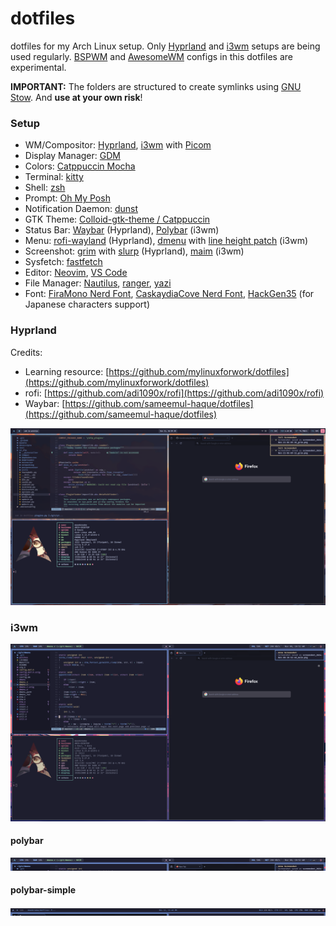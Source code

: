 # dotfiles

dotfiles for my Arch Linux setup. Only [Hyprland](https://hyprland.org/) and [i3wm](https://i3wm.org/) setups are being used regularly. [BSPWM](https://github.com/baskerville/bspwm) and [AwesomeWM](https://awesomewm.org/) configs in this dotfiles are experimental.

**IMPORTANT:** The folders are structured to create symlinks using [GNU Stow](https://www.gnu.org/software/stow/). And **use at your own risk**!

### Setup

- WM/Compositor: [Hyprland](https://hyprland.org/), [i3wm](https://i3wm.org/) with [Picom](https://picom.app/)
- Display Manager: [GDM](https://wiki.gnome.org/Projects/GDM)
- Colors: [Catppuccin Mocha](https://github.com/catppuccin/catppuccin)
- Terminal: [kitty](https://sw.kovidgoyal.net/kitty/)
- Shell: [zsh](https://www.zsh.org/)
- Prompt: [Oh My Posh](https://ohmyposh.dev/)
- Notification Daemon: [dunst](https://github.com/dunst-project/dunst)
- GTK Theme: [Colloid-gtk-theme / Catppuccin](https://github.com/vinceliuice/Colloid-gtk-theme)
- Status Bar: [Waybar](https://github.com/Alexays/Waybar) (Hyprland), [Polybar](https://github.com/polybar/polybar) (i3wm)
- Menu: [rofi-wayland](https://github.com/lbonn/rofi) (Hyprland), [dmenu](https://tools.suckless.org/dmenu/) with [line height patch](https://tools.suckless.org/dmenu/patches/line-height/) (i3wm)
- Screenshot: [grim](https://sr.ht/~emersion/grim/) with [slurp](https://github.com/emersion/slurp) (Hyprland), [maim](https://github.com/naelstrof/maim) (i3wm)
- Sysfetch: [fastfetch](https://github.com/fastfetch-cli/fastfetch)
- Editor: [Neovim](https://neovim.io/), [VS Code](https://code.visualstudio.com/)
- File Manager: [Nautilus](https://apps.gnome.org/Nautilus/), [ranger](https://github.com/ranger/ranger), [yazi](https://github.com/sxyazi/yazi)
- Font: [FiraMono Nerd Font](https://www.nerdfonts.com/font-downloads), [CaskaydiaCove Nerd Font](https://www.nerdfonts.com/font-downloads), [HackGen35](https://github.com/yuru7/HackGen) (for Japanese characters support)

### Hyprland

Credits:

- Learning resource: [https://github.com/mylinuxforwork/dotfiles](https://github.com/mylinuxforwork/dotfiles)
- rofi: [https://github.com/adi1090x/rofi](https://github.com/adi1090x/rofi)
- Waybar: [https://github.com/sameemul-haque/dotfiles](https://github.com/sameemul-haque/dotfiles)

![Hyprland Screenshot](https://raw.githubusercontent.com/moonbrooke/dotfiles/refs/heads/main/.github/images/hyprland.png)

### i3wm

![i3 Screenshot](https://raw.githubusercontent.com/moonbrooke/dotfiles/refs/heads/main/.github/images/i3wm.png)

#### polybar

![polybar](https://raw.githubusercontent.com/moonbrooke/dotfiles/refs/heads/main/.github/images/polybar.png)

#### polybar-simple

![polybar-simple](https://raw.githubusercontent.com/moonbrooke/dotfiles/refs/heads/main/.github/images/polybar-simple.png)
